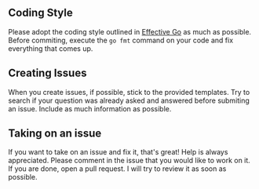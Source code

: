 ## Coding Style
Please adopt the coding style outlined in [Effective Go](https://go.dev/doc/effective_go) as much as possible. Before commiting, execute the `go fmt` command on your code and fix everything that comes up.

## Creating Issues
When you create issues, if possible, stick to the provided templates. 
Try to search if your question was already asked and answered before submiting an issue. 
Include as much information as possible.

## Taking on an issue
If you want to take on an issue and fix it, that's great! Help is always appreciated. Please comment in the issue that you would like to work on it. 
If you are done, open a pull request. I will try to review it as soon as possible.
